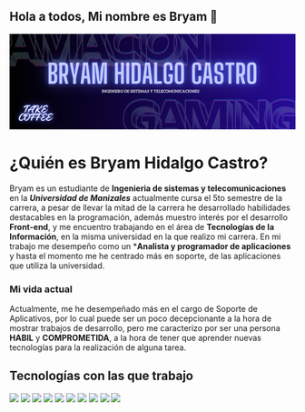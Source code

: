 ## Hola a todos, Mi nombre es Bryam 👋

<img src="Banneer perfil.png" alt="Mi banner">

# ¿Quién es Bryam Hidalgo Castro?

Bryam es un estudiante de **Ingenieria de sistemas y telecomunicaciones** en la ***Universidad de Manizales***
actualmente cursa el 5to semestre de la carrera, a pesar de llevar la mitad de la carrera he desarrollado habilidades
destacables en la programación, además muestro interés por el desarrollo **Front-end**, y me encuentro trabajando
en el área de **Tecnologías de la Información**, en la misma universidad en la que realizo mi carrera. En mi trabajo
me desempeño como un ***Analista y programador de aplicaciones** y hasta el momento me he centrado más en soporte, de
las aplicaciones que utiliza la universidad.

### Mi vida actual

Actualmente, me he desempeñado más en el cargo de Soporte de Aplicativos, por lo cual puede ser un poco decepcionante
a la hora de mostrar trabajos de desarrollo, pero me caracterizo por ser una persona **HABIL** y **COMPROMETIDA**, a la
hora de tener que aprender nuevas tecnologías para la realización de alguna tarea.

## Tecnologías con las que trabajo

<img src="https://img.shields.io/badge/PostgreSQL-316192?style=for-the-badge&logo=postgresql&logoColor=white" />
<img src="https://img.shields.io/badge/Visual_Studio-5C2D91?style=for-the-badge&logo=visual%20studio&logoColor=white" />
<img src="https://img.shields.io/badge/Astro-0C1222?style=for-the-badge&logo=astro&logoColor=FDFDFE" />
<img src="https://img.shields.io/badge/Tailwind_CSS-38B2AC?style=for-the-badge&logo=tailwind-css&logoColor=white" />
<img src="https://img.shields.io/badge/Drupal-0678BE?style=for-the-badge&logo=drupal&logoColor=white" />
<img src="https://img.shields.io/badge/Alpine%20JS-8BC0D0?style=for-the-badge&logo=alpinedotjs&logoColor=black" />
<img src="https://img.shields.io/badge/HTML5-E34F26?style=for-the-badge&logo=html5&logoColor=white" />
<img src="https://img.shields.io/badge/CSS3-1572B6?style=for-the-badge&logo=css3&logoColor=white" />
<img src="https://img.shields.io/badge/GitHub-100000?style=for-the-badge&logo=github&logoColor=white" />
<img src="https://img.shields.io/badge/GitLab-330F63?style=for-the-badge&logo=gitlab&logoColor=white" />









